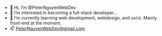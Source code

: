 - 👋 Hi, I’m @PeterNguyenWebDev
- 👀 I’m interested in becoming a full-stack developer...
- 🌱 I’m currently learning web development, webdesign, and ux/ui. Mainly front-end at the moment.
- 📫 PeterNguyenWebDev@gmail.com

<!---
PeterNguyenWebDev/PeterNguyenWebDev is a ✨ special ✨ repository because its `README.md` (this file) appears on your GitHub profile.
You can click the Preview link to take a look at your changes.
--->
